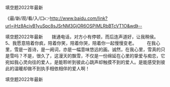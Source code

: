 填空题2022年最新

《最/新/观/看/入/口👉http://www.baidu.com/link?url=jHz8AcivB1yuSpc8sJSrNM3GjOR6OSPiMLRbBTcVT1O&wd》--

填空题2022年最新　　拨通电话，对方小有停顿，而后连声道好，让我稍侯。
	5、我愿意陪着你疯，陪着你笑，陪着你哭，陪着你一起慢慢变老。
　　在我心里，雪是一首诗，是一阙词，亦是一幅意味悠远的画。诚然，在我心里，雪真的只是雪吗？不是，很久了，这漫天的飘雪，不仅是一份绵延在心里的挚爱与痴恋，它宛如我心灵向往的爱人，是能聆听到彼此心跳声却触摸不到的爱人。是能感受到彼此的温暖却做不到执手相依相伴的爱人啊！





填空题2022年最新

